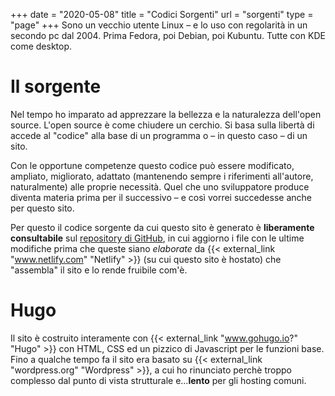+++
date = "2020-05-08"
title = "Codici Sorgenti"
url = "sorgenti"
type = "page"
+++
Sono un vecchio utente Linux – e lo uso con regolarità in un secondo pc dal 2004. Prima Fedora, poi Debian, poi Kubuntu. Tutte con KDE come desktop.

# Il sorgente
Nel tempo ho imparato ad apprezzare la bellezza e la naturalezza dell'open source.
L'open source è come chiudere un cerchio. Si basa sulla libertà di accede al "codice" alla base di un programma o – in questo caso – di un sito.

Con le opportune competenze questo codice può essere modificato, ampliato, migliorato, adattato (mantenendo sempre i riferimenti all'autore, naturalmente) alle proprie necessità.
Quel che uno sviluppatore produce diventa materia prima per il successivo – e così vorrei succedesse anche per questo sito.

Per questo il codice sorgente da cui questo sito è generato è **liberamente consultabile** sul [repository di GitHub](link_github), in cui aggiorno i file con le ultime modifiche prima che queste siano _elaborate_ da {{< external_link "www.netlify.com" "Netlify" >}} (su cui questo sito è hostato) che "assembla" il sito e lo rende fruibile com'è.

# Hugo
Il sito è costruito interamente con {{< external_link "www.gohugo.io?" "Hugo" >}}  con HTML, CSS ed un pizzico di Javascript per le funzioni base.
Fino a qualche tempo fa il sito era basato su {{< external_link "wordpress.org" "Wordpress" >}}, a cui ho rinunciato perchè troppo complesso dal punto di vista strutturale e...**lento** per gli hosting comuni.